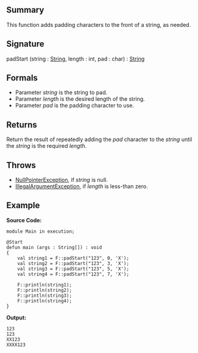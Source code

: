 ## Summary

This function adds padding characters to the front of a string, as needed.

## Signature

padStart (string : [String](https://docs.oracle.com/javase/7/docs/api/java/lang/String.html), length : int, pad : char) : [String](https://docs.oracle.com/javase/7/docs/api/java/lang/String.html)

## Formals

+ Parameter <i>string</i> is the string to pad.
+ Parameter <i>length</i> is the desired length of the string.
+ Parameter <i>pad</i> is the padding character to use.

## Returns

Return the result of repeatedly adding the <i>pad</i> character to the <i>string</i> until the <i>string</i> is the required <i>length</i>.

## Throws

+ [NullPointerException](https://docs.oracle.com/javase/7/docs/api/java/lang/NullPointerException.html), if <i>string</i> is null.
+ [IllegalArgumentException](https://docs.oracle.com/javase/7/docs/api/java/lang/IllegalArgumentException.html), if <i>length</i> is less-than zero.

## Example

**Source Code:**

```plain
module Main in execution;

@Start
defun main (args : String[]) : void
{
    val string1 = F::padStart("123", 0, 'X');
    val string2 = F::padStart("123", 3, 'X');
    val string3 = F::padStart("123", 5, 'X');
    val string4 = F::padStart("123", 7, 'X');

    F::println(string1);
    F::println(string2);
    F::println(string3);
    F::println(string4);
}
```

**Output:**

```plain
123
123
XX123
XXXX123
```

